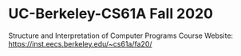# UC-Berkeley-CS61A Fall 2020
Structure and Interpretation of Computer Programs
Course Website: https://inst.eecs.berkeley.edu/~cs61a/fa20/

